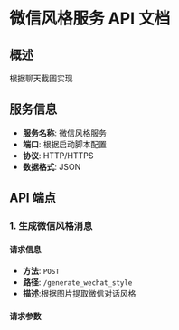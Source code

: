 # 微信风格服务 API 文档

## 概述

根据聊天截图实现
## 服务信息

- **服务名称**: 微信风格服务
- **端口**: 根据启动脚本配置
- **协议**: HTTP/HTTPS
- **数据格式**: JSON

## API 端点

### 1. 生成微信风格消息

#### 请求信息
- **方法**: `POST`
- **路径**: `/generate_wechat_style`
- **描述**:根据图片提取微信对话风格

#### 请求参数

